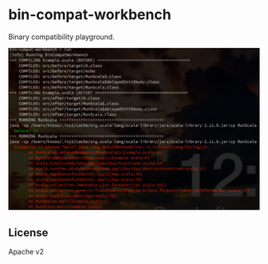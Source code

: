 bin-compat-workbench
====================
Binary compatibility playground.

![](example.png)


License
-------

Apache v2
